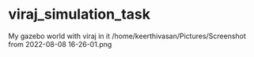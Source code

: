 # viraj_simulation_task
My gazebo world with viraj in it
/home/keerthivasan/Pictures/Screenshot from 2022-08-08 16-26-01.png
